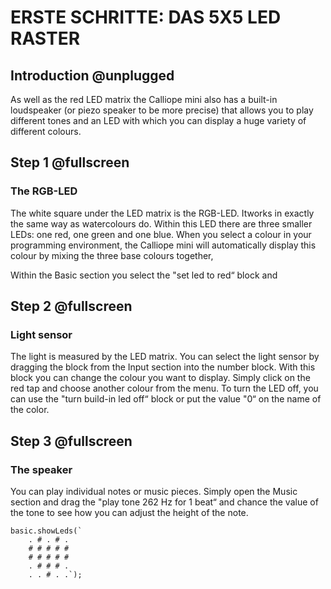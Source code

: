 # ERSTE SCHRITTE: DAS 5X5 LED RASTER

## Introduction @unplugged

As well as the red LED matrix the Calliope mini also has a built-in loudspeaker (or piezo speaker to be more precise) that allows you to play different tones and an LED with which you can display a huge variety of different colours.

## Step 1 @fullscreen

### The RGB-LED
The white square under the LED matrix is the RGB-LED. Itworks in exactly the same way as watercolours do. Within this LED there are three smaller LEDs: one red, one green and one blue. When you select a colour in your programming environment, the Calliope mini will automatically display this colour by mixing the three base colours together,

Within the Basic section you select the "set led to red“ block and 

## Step 2 @fullscreen

### Light sensor
The light is measured by the LED matrix. You can select the light sensor by dragging the block from the Input section into the number block. With this block you can change the colour you want to display. Simply click on the red tap and choose another colour from the menu.
To turn the LED off, you can use the "turn build-in led off“ block or put the value "0“ on the name of the color.

## Step 3 @fullscreen

### The speaker
You can play individual notes or music pieces. Simply open the Music section and drag the "play tone 262 Hz for 1 beat“ and chance the value of the tone to see how you can adjust the height of the note.

```blocks
basic.showLeds(`
    . # . # .
    # # # # #
    # # # # #
    . # # # .
    . . # . .`);
```